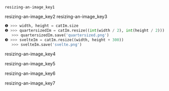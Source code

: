 ```ngMeta
resizing-an-image_key1
```

resizing-an-image_key2
resizing-an-image_key3


```python
❶ >>> width, height = catIm.size
❷ >>> quartersizedIm = catIm.resize((int(width / 2), int(height / 2)))
   >>> quartersizedIm.save('quartersized.png')
❸ >>> svelteIm = catIm.resize((width, height + 300))
   >>> svelteIm.save('svelte.png')
```
resizing-an-image_key4


resizing-an-image_key5


resizing-an-image_key6


resizing-an-image_key7
